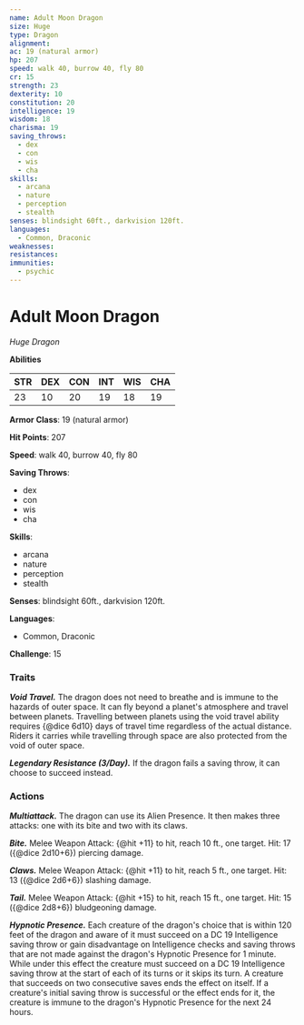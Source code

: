 ```yaml
---
name: Adult Moon Dragon
size: Huge
type: Dragon
alignment: 
ac: 19 (natural armor)
hp: 207
speed: walk 40, burrow 40, fly 80
cr: 15
strength: 23
dexterity: 10
constitution: 20
intelligence: 19
wisdom: 18
charisma: 19
saving_throws:
  - dex
  - con
  - wis
  - cha
skills:
  - arcana
  - nature
  - perception
  - stealth
senses: blindsight 60ft., darkvision 120ft.
languages:
  - Common, Draconic
weaknesses:
resistances:
immunities:
  - psychic
---
```


# Adult Moon Dragon

*Huge Dragon*

**Abilities**

| STR | DEX | CON | INT | WIS | CHA |
| --- | --- | --- | --- | --- | --- |
| 23 | 10 | 20 | 19 | 18 | 19 |

**Armor Class**: 19 (natural armor)

**Hit Points**: 207

**Speed**: walk 40, burrow 40, fly 80

**Saving Throws**:
  - dex
  - con
  - wis
  - cha

**Skills**:
  - arcana
  - nature
  - perception
  - stealth

**Senses**: blindsight 60ft., darkvision 120ft.

**Languages**:
  - Common, Draconic

**Challenge**: 15

### Traits
***Void Travel.*** The dragon does not need to breathe and is immune to the hazards of outer space. It can fly beyond a planet's atmosphere and travel between planets. Travelling between planets using the void travel ability requires {@dice 6d10} days of travel time regardless of the actual distance. Riders it carries while travelling through space are also protected from the void of outer space.

***Legendary Resistance (3/Day).*** If the dragon fails a saving throw, it can choose to succeed instead.

### Actions
***Multiattack.*** The dragon can use its Alien Presence. It then makes three attacks: one with its bite and two with its claws.

***Bite.*** Melee Weapon Attack: {@hit +11} to hit, reach 10 ft., one target. Hit: 17 ({@dice 2d10+6}) piercing damage.

***Claws.*** Melee Weapon Attack: {@hit +11} to hit, reach 5 ft., one target. Hit: 13 ({@dice 2d6+6}) slashing damage.

***Tail.*** Melee Weapon Attack: {@hit +15} to hit, reach 15 ft., one target. Hit: 15 ({@dice 2d8+6}) bludgeoning damage.

***Hypnotic Presence.*** Each creature of the dragon's choice that is within 120 feet of the dragon and aware of it must succeed on a DC 19 Intelligence saving throw or gain disadvantage on Intelligence checks and saving throws that are not made against the dragon's Hypnotic Presence for 1 minute. While under this effect the creature must succeed on a DC 19 Intelligence saving throw at the start of each of its turns or it skips its turn. A creature that succeeds on two consecutive saves ends the effect on itself. If a creature's initial saving throw is successful or the effect ends for it, the creature is immune to the dragon's Hypnotic Presence for the next 24 hours.


